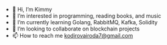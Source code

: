 - 👋 Hi, I’m Kimmy
- 👀 I’m interested in programming, reading books, and music
- 🌱 I’m currently learning Golang, RabbitMQ, Kafka, Solidity 
- 💞️ I’m looking to collaborate on blockchain projects
- 📫 How to reach me kodirovairoda7@gmail.com

<!---
Kodirova/Kodirova is a ✨ special ✨ repository because its `README.md` (this file) appears on your GitHub profile.
You can click the Preview link to take a look at your changes.
--->
